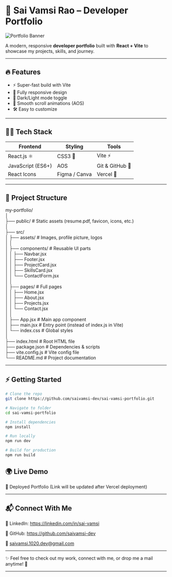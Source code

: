 # 🚀 Sai Vamsi Rao – Developer Portfolio  

![Portfolio Banner](https://via.placeholder.com/1200x300.png?text=Sai+Vamsi+Rao+Portfolio)  

A modern, responsive **developer portfolio** built with **React + Vite** to showcase my projects, skills, and journey.  

---

## 🔥 Features  
- ⚡ Super-fast build with Vite  
- 📱 Fully responsive design  
- 🌙 Dark/Light mode toggle  
- 🎨 Smooth scroll animations (AOS)  
- 🛠️ Easy to customize  

---

## 🧑‍💻 Tech Stack  

| Frontend | Styling | Tools |
|----------|----------|-------|
| React.js ⚛️ | CSS3 🎨 | Vite ⚡ |
| JavaScript (ES6+) | AOS | Git & GitHub 🐙 |
| React Icons | Figma / Canva | Vercel 🚀 |  

---

## 📂 Project Structure  
my-portfolio/  
│  
├── public/                # Static assets (resume.pdf, favicon, icons, etc.)  
│  
├── src/  
│   ├── assets/            # Images, profile picture, logos  
│   │  
│   ├── components/        # Reusable UI parts  
│   │   ├── Navbar.jsx  
│   │   ├── Footer.jsx  
│   │   ├── ProjectCard.jsx  
│   │   ├── SkillsCard.jsx  
│   │   └── ContactForm.jsx  
│   │  
│   ├── pages/             # Full pages  
│   │   ├── Home.jsx  
│   │   ├── About.jsx  
│   │   ├── Projects.jsx  
│   │   └── Contact.jsx  
│   │  
│   ├── App.jsx            # Main app component  
│   ├── main.jsx           # Entry point (instead of index.js in Vite)  
│   └── index.css          # Global styles  
│  
├── index.html             # Root HTML file  
├── package.json           # Dependencies & scripts  
├── vite.config.js         # Vite config file  
└── README.md              # Project documentation  


---

## ⚡ Getting Started  

```bash
# Clone the repo
git clone https://github.com/saivamsi-dev/sai-vamsi-portfolio.git

# Navigate to folder
cd sai-vamsi-portfolio

# Install dependencies
npm install

# Run locally
npm run dev

# Build for production
npm run build

```

## 🌍 Live Demo

🔗 Deployed Portfolio
 (Link will be updated after Vercel deployment)

---

## 📬 Connect With Me

💼 LinkedIn: https://linkedin.com/in/sai-vamsi

🐙 GitHub: https://github.com/saivamsi-dev

📧 saivamsi.1020.dev@gmail.com

---
✨ Feel free to check out my work, connect with me, or drop me a mail anytime! 🚀

---

